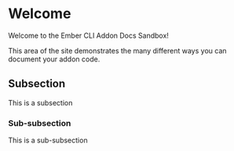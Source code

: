 # Welcome

Welcome to the Ember CLI Addon Docs Sandbox!

This area of the site demonstrates the many different ways you can document your addon code.

## Subsection

This is a subsection

### Sub-subsection

This is a sub-subsection
